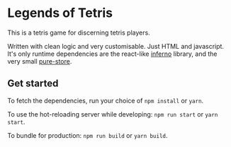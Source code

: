 # Legends of Tetris

This is a tetris game for discerning tetris players.

Written with clean logic and very customisable. Just HTML and javascript. It's only runtime dependencies are the react-like [inferno](https://github.com/infernojs/inferno) library, and the very small [pure-store](https://github.com/gunn/pure-store).

## Get started

To fetch the dependencies, run your choice of `npm install` or `yarn`.

To use the hot-reloading server while developing: `npm run start` or `yarn start`.

To bundle for production: `npm run build` or `yarn build`.
